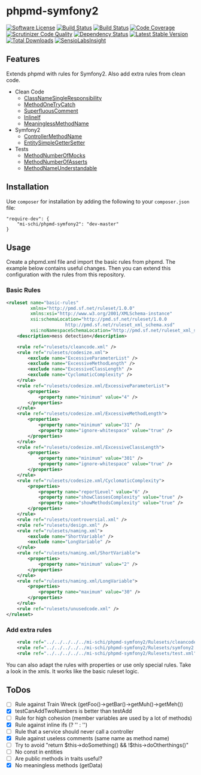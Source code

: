 # phpmd-symfony2

[![Software License](https://img.shields.io/badge/license-MIT-brightgreen.svg)](LICENSE.md)
[![Build Status](https://travis-ci.org/mi-schi/phpmd-symfony2.svg?branch=master)](https://travis-ci.org/mi-schi/phpmd-symfony2)
[![Build Status](https://scrutinizer-ci.com/g/mi-schi/phpmd-symfony2/badges/build.png?b=master)](https://scrutinizer-ci.com/g/mi-schi/phpmd-symfony2/build-status/master)
[![Code Coverage](https://scrutinizer-ci.com/g/mi-schi/phpmd-symfony2/badges/coverage.png?b=master)](https://scrutinizer-ci.com/g/mi-schi/phpmd-symfony2/?branch=master)
[![Scrutinizer Code Quality](https://scrutinizer-ci.com/g/mi-schi/phpmd-symfony2/badges/quality-score.png?b=master)](https://scrutinizer-ci.com/g/mi-schi/phpmd-symfony2/?branch=master)
[![Dependency Status](https://www.versioneye.com/user/projects/556054ac634daa30fb00115d/badge.svg?style=flat)](https://www.versioneye.com/user/projects/556054ac634daa30fb00115d)
[![Latest Stable Version](https://poser.pugx.org/mi-schi/phpmd-symfony2/v/stable)](https://packagist.org/packages/mi-schi/phpmd-symfony2)
[![Total Downloads](https://poser.pugx.org/mi-schi/phpmd-symfony2/downloads)](https://packagist.org/packages/mi-schi/phpmd-symfony2)
[![SensioLabsInsight](https://insight.sensiolabs.com/projects/892d02a2-5e5e-4b4e-b2d3-ee086edfbd78/small.png)](https://insight.sensiolabs.com/projects/892d02a2-5e5e-4b4e-b2d3-ee086edfbd78)

## Features

Extends phpmd with rules for Symfony2. Also add extra rules from clean code.

* Clean Code
    * [ClassNameSingleResponsibility](https://github.com/mi-schi/phpmd-symfony2/blob/master/Rulesets/cleancode.xml#L15-L18)
    * [MethodOneTryCatch](https://github.com/mi-schi/phpmd-symfony2/blob/master/Rulesets/cleancode.xml#L47)
    * [SuperfluousComment](https://github.com/mi-schi/phpmd-symfony2/blob/master/Rulesets/cleancode.xml#L97-L100)
    * [InlineIf](https://github.com/mi-schi/phpmd-symfony2/blob/master/Rulesets/cleancode.xml#L154-L155)
    * [MeaninglessMethodName](https://github.com/mi-schi/phpmd-symfony2/blob/master/Rulesets/cleancode.xml#L180-L182)
* Symfony2
    * [ControllerMethodName](https://github.com/mi-schi/phpmd-symfony2/blob/master/Rulesets/symfony2.xml#L14-L16)
    * [EntitySimpleGetterSetter](https://github.com/mi-schi/phpmd-symfony2/blob/master/Rulesets/symfony2.xml#L41-L43)
* Tests
    * [MethodNumberOfMocks](https://github.com/mi-schi/phpmd-symfony2/blob/master/Rulesets/test.xml#L14-L17)
    * [MethodNumberOfAsserts](https://github.com/mi-schi/phpmd-symfony2/blob/master/Rulesets/test.xml#L56-L58)
    * [MethodNameUnderstandable](https://github.com/mi-schi/phpmd-symfony2/blob/master/Rulesets/test.xml#L98-L99)

## Installation

Use ```composer``` for installation by adding the following to your ```composer.json``` file:

```
"require-dev": {
    "mi-schi/phpmd-symfony2": "dev-master"
}
```

## Usage

Create a phpmd.xml file and import the basic rules from phpmd. The example below contains useful changes.
Then you can extend this configuration with the rules from this repository.

### Basic Rules

```xml
<ruleset name="basic-rules"
         xmlns="http://pmd.sf.net/ruleset/1.0.0"
         xmlns:xsi="http://www.w3.org/2001/XMLSchema-instance"
         xsi:schemaLocation="http://pmd.sf.net/ruleset/1.0.0
                      http://pmd.sf.net/ruleset_xml_schema.xsd"
         xsi:noNamespaceSchemaLocation="http://pmd.sf.net/ruleset_xml_schema.xsd">
    <description>mess detection</description>

    <rule ref="rulesets/cleancode.xml" />
    <rule ref="rulesets/codesize.xml">
        <exclude name="ExcessiveParameterList" />
        <exclude name="ExcessiveMethodLength" />
        <exclude name="ExcessiveClassLength" />
        <exclude name="CyclomaticComplexity" />
    </rule>
    <rule ref="rulesets/codesize.xml/ExcessiveParameterList">
        <properties>
            <property name="minimum" value="4" />
        </properties>
    </rule>
    <rule ref="rulesets/codesize.xml/ExcessiveMethodLength">
        <properties>
            <property name="minimum" value="31" />
            <property name="ignore-whitespace" value="true" />
        </properties>
    </rule>
    <rule ref="rulesets/codesize.xml/ExcessiveClassLength">
        <properties>
            <property name="minimum" value="301" />
            <property name="ignore-whitespace" value="true" />
        </properties>
    </rule>
    <rule ref="rulesets/codesize.xml/CyclomaticComplexity">
        <properties>
            <property name="reportLevel" value="6" />
            <property name="showClassesComplexity" value="true" />
            <property name="showMethodsComplexity" value="true" />
        </properties>
    </rule>
    <rule ref="rulesets/controversial.xml" />
    <rule ref="rulesets/design.xml" />
    <rule ref="rulesets/naming.xml">
        <exclude name="ShortVariable" />
        <exclude name="LongVariable" />
    </rule>
    <rule ref="rulesets/naming.xml/ShortVariable">
        <properties>
            <property name="minimum" value="2" />
        </properties>
    </rule>
    <rule ref="rulesets/naming.xml/LongVariable">
        <properties>
            <property name="maximum" value="30" />
        </properties>
    </rule>
    <rule ref="rulesets/unusedcode.xml" />
</ruleset>
```

### Add extra rules

```xml
    <rule ref="../../../../../mi-schi/phpmd-symfony2/Rulesets/cleancode.xml" />
    <rule ref="../../../../../mi-schi/phpmd-symfony2/Rulesets/symfony2.xml" />
    <rule ref="../../../../../mi-schi/phpmd-symfony2/Rulesets/test.xml" />
```

You can also adapt the rules with properties or use only special rules. Take a look in the xmls. It works like the basic ruleset logic.

## ToDos

- [ ] Rule against Train Wreck (getFoo()->getBar()->getMuh()->getMeh())
- [x] testCanAddTwoNumbers is better than testAdd
- [ ] Rule for high cohesion (member variables are used by a lot of methods)
- [x] Rule against inline ifs (? '' : '')
- [ ] Rule that a service should never call a controller
- [x] Rule against useless comments (same name as method name)
- [ ] Try to avoid "return $this->doSomething() && !$this->doOtherthings()"
- [ ] No const in entities
- [ ] Are public methods in traits useful?
- [x] No meaningless methods (getData)
